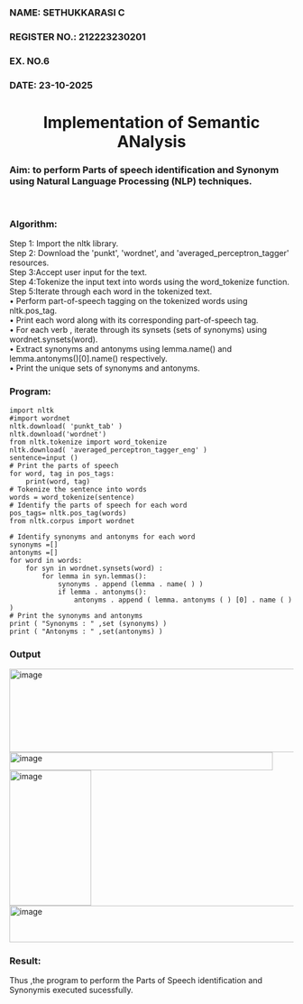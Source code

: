<H3>NAME: SETHUKKARASI C</H3>
<H3>REGISTER NO.: 212223230201</H3>
<H3>EX. NO.6</H3>
<H3>DATE: 23-10-2025</H3>
<H1 ALIGN =CENTER>Implementation of Semantic ANalysis</H1>
<H3>Aim: to perform Parts of speech identification and Synonym using Natural Language Processing (NLP) techniques. </H3> 
 <BR>
<h3>Algorithm:</h3>
Step 1: Import the nltk library.<br>
Step 2: Download the 'punkt', 'wordnet', and 'averaged_perceptron_tagger' resources.<br>
Step 3:Accept user input for the text.<br>
Step 4:Tokenize the input text into words using the word_tokenize function.<br>
Step 5:Iterate through each word in the tokenized text.<br>
•	Perform part-of-speech tagging on the tokenized words using nltk.pos_tag.<br>
•	Print each word along with its corresponding part-of-speech tag.<br>
•	For each verb , iterate through its synsets (sets of synonyms) using wordnet.synsets(word).<br>
•	Extract synonyms and antonyms using lemma.name() and lemma.antonyms()[0].name() respectively.<br>
•	Print the unique sets of synonyms and antonyms.
<H3>Program:</H3>

```
import nltk
#import wordnet
nltk.download( 'punkt_tab' )
nltk.download('wordnet')
from nltk.tokenize import word_tokenize
nltk.download( 'averaged_perceptron_tagger_eng' )
sentence=input ()
# Print the parts of speech
for word, tag in pos_tags:
    print(word, tag)
# Tokenize the sentence into words
words = word_tokenize(sentence)
# Identify the parts of speech for each word
pos_tags= nltk.pos_tag(words)
from nltk.corpus import wordnet

# Identify synonyms and antonyms for each word
synonyms =[]
antonyms =[]
for word in words:
	for syn in wordnet.synsets(word) :
		for lemma in syn.lemmas():
			synonyms . append (lemma . name( ) )
			if lemma . antonyms():
				antonyms . append ( lemma. antonyms ( ) [0] . name ( ) )
# Print the synonyms and antonyms
print ( "Synonyms : " ,set (synonyms) )
print ( "Antonyms : " ,set(antonyms) )
```

<H3>Output</H3>

<img width="592" height="148" alt="image" src="https://github.com/user-attachments/assets/2fcef356-c1ca-4577-9b39-010be831f684" />

<img width="467" height="32" alt="image" src="https://github.com/user-attachments/assets/a2f054a5-b19b-458d-af64-74c0923f8d96" />
<br>
<img width="145" height="240" alt="image" src="https://github.com/user-attachments/assets/4fcf170a-55e5-4278-bf4e-76bc8f8cd453" />

<img width="1732" height="65" alt="image" src="https://github.com/user-attachments/assets/d2106c88-e828-4a4b-b6de-4d04fd19f2c7" />

<H3>Result:</H3>
Thus ,the program to perform the Parts of Speech identification and Synonymis executed sucessfully.
